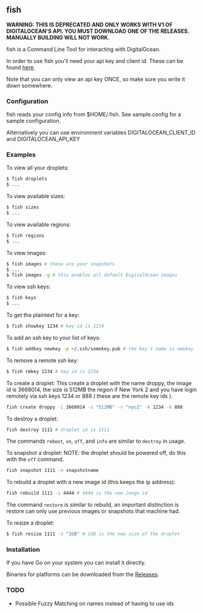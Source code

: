 fish
----------------

**WARNING: THIS IS DEPRECATED AND ONLY WORKS WITH V1 OF DIGITALOCEAN'S API. YOU MUST DOWNLOAD ONE OF THE RELEASES. MANUALLY BUILDING WILL NOT WORK.**

fish is a Command Line Tool for interacting with DigitalOcean.

In order to use fish you'll need your api key and client id. These
can be found [here](https://cloud.digitalocean.com/api_access).

Note that you can only view an api key ONCE, so make sure you write
it down somewhere.

### Configuration

fish reads your config info from $HOME/.fish. See sample.config for a
sample configuration.

Alternatively you can use environment variables DIGITALOCEAN_CLIENT_ID
and DIGITALOCEAN_API_KEY

### Examples

To view all your droplets:

```sh
$ fish droplets
$ ...
```

To view available sizes:

```sh
$ fish sizes
$ ...
```

To view available regions:

```sh
$ fish regions
$ ...
```

To view images:

```sh
$ fish images # these are your snapshots
$ ...
$ fish images -g # this enables all default DigitalOcean images
```

To view ssh keys:

```sh
$ fish keys
$ ...
```

To get the plaintext for a key:

```sh
$ fish showkey 1234 # key id is 1234 
```

To add an ssh key to your list of keys:

```sh
$ fish addkey newkey -p ~/.ssh/somekey.pub # the key's name is newkey
```

To remove a remote ssh key:

```sh
$ fish rmkey 1234 # key id is 1234
```

To create a droplet:
This create a droplet with the name droppy, the image id is 3668014,
the size is 512MB the region if New York 2 and you have login remotely
via ssh keys 1234 or 888 ( these are the remote key ids ).

```sh
fish create droppy -i 3668014 -s "512MB" -r "nyc2" -k 1234 -k 888
```

To destroy a droplet:

```sh
fish destroy 1111 # droplet id is 1111
```

The commands `reboot`, `on`, `off`, and `info` are similar to `destroy` in usage.  

To snapshot a droplet:
NOTE: the droplet should be powered off, do this with the `off` command.

```sh
fish snapshot 1111 -n snapshotname
```

To rebuild a droplet with a new image id (this keeps the ip address):

```sh
fish rebuild 1111 -i 4444 # 4444 is the new image id
```

The command `restore` is similar to rebuild, an important distinction is
restore can only use previous images or snapshots that machine had.

To resize a droplet:

```sh
$ fish resize 1111 -s "1GB" # 1GB is the new size of the droplet
```


### Installation

If you have Go on your system you can install it directly.

Binaries for platforms can be downloaded from the [Releases](https://github.com/Niessy/fish/releases).



### TODO

* Possible Fuzzy Matching on names instead of having to use ids

